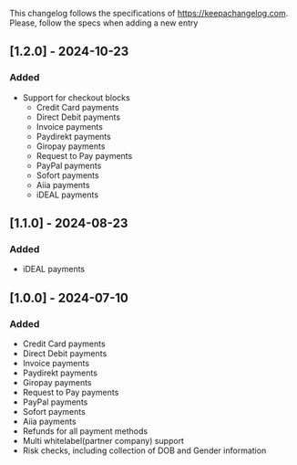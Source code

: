 This changelog follows the specifications of https://keepachangelog.com. Please, follow the specs when adding a new entry

## [1.2.0] - 2024-10-23

### Added

- Support for checkout blocks
  - Credit Card payments
  - Direct Debit payments
  - Invoice payments
  - Paydirekt payments
  - Giropay payments
  - Request to Pay payments
  - PayPal payments
  - Sofort payments
  - Aiia payments
  - iDEAL payments

## [1.1.0] - 2024-08-23

### Added

- iDEAL payments

## [1.0.0] - 2024-07-10

### Added

- Credit Card payments
- Direct Debit payments
- Invoice payments
- Paydirekt payments
- Giropay payments
- Request to Pay payments
- PayPal payments
- Sofort payments
- Aiia payments
- Refunds for all payment methods
- Multi whitelabel(partner company) support
- Risk checks, including collection of DOB and Gender information
